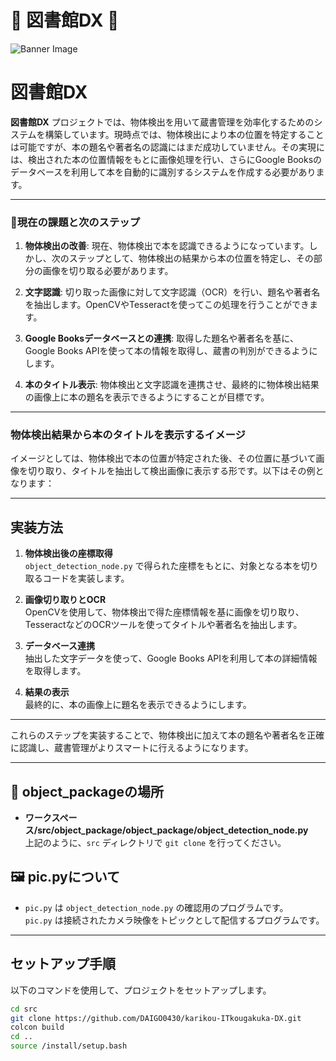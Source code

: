 # 🌈 **図書館DX** 🌈

![Banner Image](https://tyoudoii-illust.com/wp-content/uploads/2024/07/oksign_businessman_color-300x282.png)

# 図書館DX


**図書館DX** プロジェクトでは、物体検出を用いて蔵書管理を効率化するためのシステムを構築しています。現時点では、物体検出により本の位置を特定することは可能ですが、本の題名や著者名の認識にはまだ成功していません。その実現には、検出された本の位置情報をもとに画像処理を行い、さらにGoogle Booksのデータベースを利用して本を自動的に識別するシステムを作成する必要があります。

---

### 🔴現在の課題と次のステップ

1. **物体検出の改善**: 現在、物体検出で本を認識できるようになっています。しかし、次のステップとして、物体検出の結果から本の位置を特定し、その部分の画像を切り取る必要があります。

2. **文字認識**: 切り取った画像に対して文字認識（OCR）を行い、題名や著者名を抽出します。OpenCVやTesseractを使ってこの処理を行うことができます。

3. **Google Booksデータベースとの連携**: 取得した題名や著者名を基に、Google Books APIを使って本の情報を取得し、蔵書の判別ができるようにします。

4. **本のタイトル表示**: 物体検出と文字認識を連携させ、最終的に物体検出結果の画像上に本の題名を表示できるようにすることが目標です。

---

### 物体検出結果から本のタイトルを表示するイメージ

イメージとしては、物体検出で本の位置が特定された後、その位置に基づいて画像を切り取り、タイトルを抽出して検出画像に表示する形です。以下はその例となります：

---

## **実装方法**

1. **物体検出後の座標取得**  
   `object_detection_node.py` で得られた座標をもとに、対象となる本を切り取るコードを実装します。

2. **画像切り取りとOCR**  
   OpenCVを使用して、物体検出で得た座標情報を基に画像を切り取り、TesseractなどのOCRツールを使ってタイトルや著者名を抽出します。

3. **データベース連携**  
   抽出した文字データを使って、Google Books APIを利用して本の詳細情報を取得します。

4. **結果の表示**  
   最終的に、本の画像上に題名を表示できるようにします。

---

これらのステップを実装することで、物体検出に加えて本の題名や著者名を正確に認識し、蔵書管理がよりスマートに行えるようになります。

---

## 📂 **object_packageの場所**

- **ワークスペース/src/object_package/object_package/object_detection_node.py**  
  上記のように、`src` ディレクトリで `git clone` を行ってください。

## 🖼 **pic.pyについて**

- `pic.py` は `object_detection_node.py` の確認用のプログラムです。  
  `pic.py` は接続されたカメラ映像をトピックとして配信するプログラムです。

---

## **セットアップ手順**

以下のコマンドを使用して、プロジェクトをセットアップします。

```bash
cd src
git clone https://github.com/DAIGO0430/karikou-ITkougakuka-DX.git
colcon build
cd ..
source /install/setup.bash


